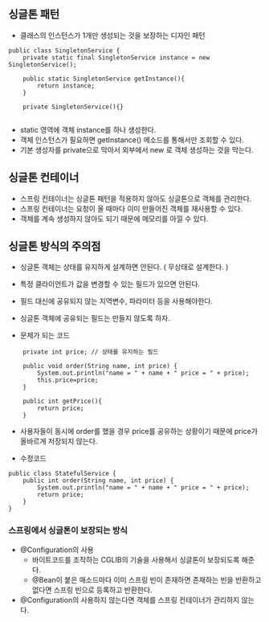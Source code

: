 ## 싱글톤 패턴
- 클래스의 인스턴스가 1개만 생성되는 것을 보장하는 디자인 패턴
```
public class SingletonService {
    private static final SingletonService instance = new SingletonService();

    public static SingletonService getInstance(){
        return instance;
    }

    private SingletonService(){}


```
- static 영역에 객체 instance를 하나 생성한다.
- 객체 인스턴스가 필요하면 getInstance() 메소드를 통해서만 조회할 수 있다.
- 기본 생성자를 private으로 막아서 외부에서 new 로 객체 생성하는 것을 막는다.

## 싱글톤 컨테이너
- 스프링 컨테이너는 싱글톤 패턴을 적용하지 않아도 싱글톤으로 객체를 관리한다.
- 스프링 컨테이너는 요청이 올 때마다 이미 만들어진 객체를 재사용할 수 있다.
- 객체를 계속 생성하지 않아도 되기 때문에 메모리를 아낄 수 있다.

## 싱글톤 방식의 주의점
- 싱글톤 객체는 상태를 유지하게 설계하면 안된다. ( 무상태로 설계한다. )
- 특정 클라이언트가 값을 변경할 수 있는 필드가 있으면 안된다.
- 필드 대신에 공유되지 않는 지역변수, 파라미터 등을 사용해야한다.
- 싱글톤 객체에 공유되는 필드는 만들지 않도록 하자.

- 문제가 되는 코드
```
    private int price; // 상태를 유지하는 필드

    public void order(String name, int price) {
        System.out.println("name = " + name + " price = " + price);
        this.price=price;
    }

    public int getPrice(){
        return price;
    }
```
- 사용자들이 동시에 order를 했을 경우 price를 공유하는 상황이기 때문에 price가 올바르게 저장되지 않는다.

- 수정코드
```
public class StatefulService {
    public int order(String name, int price) {
        System.out.println("name = " + name + " price = " + price);
        return price;
    }
}

```
### 스프링에서 싱글톤이 보장되는 방식
- @Configuration의 사용
    - 바이트코드를 조작하는 CGLIB의 기술을 사용해서 싱글톤이 보장되도록 해준다.
    - @Bean이 붙은 매소드마다 이미 스프링 빈이 존재하면 존재하는 빈을 반환하고 없다면 스프링 빈으로 등록하고 반환한다.
- @Configuration의 사용하지 않는다면 객체를 스프링 컨테이너가 관리하지 않는다.
